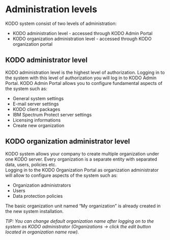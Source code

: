 # Administration levels

KODO system consist of two levels of administration:

* KODO administration level - accessed through KODO Admin Portal
* KODO organization administration level - accessed through KODO organization portal

## KODO administrator level

KODO administration level is the highest level of authorization. Logging in to the system with this level of authorization you will log in to KODO Admin Portal. KODO Admin Portal allows you to configure fundamental aspects of the system such as:

* General system settings
* E-mail server settings
* KODO client packages
* IBM Spectrum Protect server settings
* Licensing informations
* Create new organization

## KODO organization administrator level

KODO system allows your company to create multiple organization under one KODO server. Every organization is a separate entity with separated data, users, policies etc.  
Logging in to the KODO Organization Portal as organization administrator will allow to configure aspects of the system such as:

* Organization administrators
* Users
* Data protection policies

The basic organization unit named “My organization” is already created in the new system installation.

_TIP: You can change default organization name after logging on to the system as KODO administrator \(Organizations -&gt; click the edit button located in organization name row\)._

